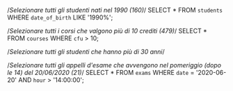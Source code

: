/_Selezionare tutti gli studenti nati nel 1990 (160)_/
SELECT \*
FROM `students`
WHERE `date_of_birth` LIKE '1990%';

/_Selezionare tutti i corsi che valgono più di 10 crediti (479)_/
SELECT \*
FROM `courses`
WHERE `cfu` > 10;

/_Selezionare tutti gli studenti che hanno più di 30 anni_/

/_Selezionare tutti gli appelli d'esame che avvengono nel pomeriggio (dopo le 14) del
20/06/2020 (21)_/
SELECT \*
FROM `exams`
WHERE `date` = '2020-06-20' AND `hour` > '14:00:00';
